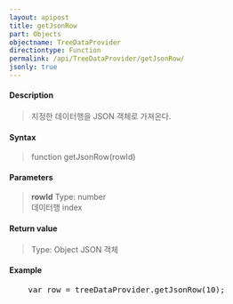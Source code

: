 ```yaml
---
layout: apipost
title: getJsonRow
part: Objects
objectname: TreeDataProvider
directiontype: Function
permalink: /api/TreeDataProvider/getJsonRow/
jsonly: true
---
```



#### Description

> 지정한 데이터행을 JSON 객체로 가져온다. 

#### Syntax

> function getJsonRow(rowId)

#### Parameters

> **rowId**
> Type: number  
> 데이터행 index  

#### Return value

> Type: Object
> JSON 객체   

#### Example

<pre class="prettyprint">
    var row = treeDataProvider.getJsonRow(10);
</pre>

